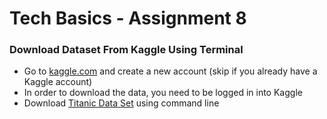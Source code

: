 # Tech Basics - Assignment 8

### Download Dataset From Kaggle Using Terminal

* Go to [kaggle.com](https://www.kaggle.com/) and create a new account (skip if you already have a Kaggle account)
* In order to download the data, you need to be logged in into Kaggle
* Download [Titanic Data Set](https://www.kaggle.com/c/titanic/data) using command line

